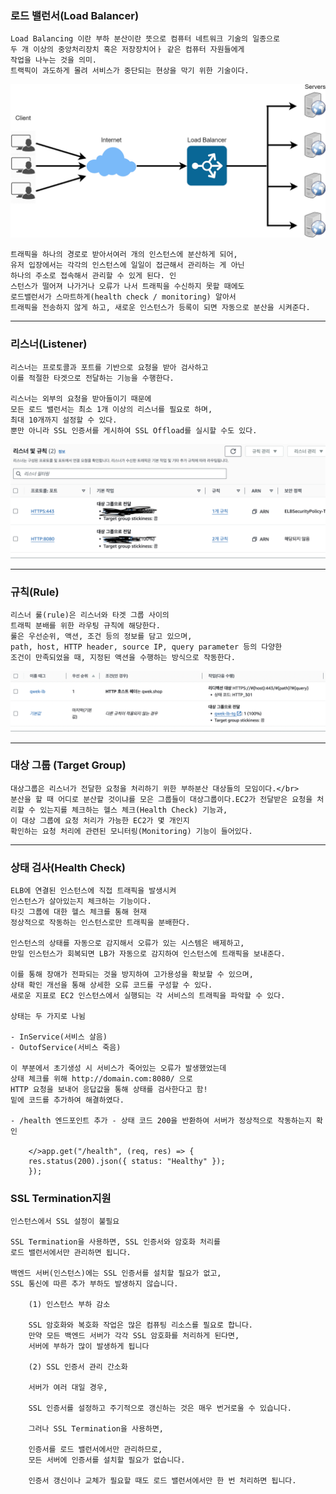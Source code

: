 ### 로드 밸런서(Load Balancer)

    Load Balancing 이란 부하 분산이란 뜻으로 컴퓨터 네트워크 기술의 일종으로
    두 개 이상의 중앙처리장치 혹은 저장장치어ㅏ 같은 컴퓨터 자원들에게
    작업을 나누는 것을 의미.
    트랙픽이 과도하게 몰려 서비스가 중단되는 현상을 막기 위한 기술이다.

![alt text](image.png)

    트래픽을 하나의 경로로 받아서여러 개의 인스턴스에 분산하게 되어,
    유저 입장에서는 각각의 인스턴스에 일일이 접근해서 관리하는 게 아닌
    하나의 주소로 접속해서 관리할 수 있게 된다. 인
    스턴스가 떨어져 나가거나 오류가 나서 트래픽을 수신하지 못할 때에도
    로드밸런서가 스마트하게(health check / monitoring) 알아서
    트래픽을 전송하지 않게 하고, 새로운 인스턴스가 등록이 되면 자동으로 분산을 시켜준다.

---

### 리스너(Listener)

    리스너는 프로토콜과 포트를 기반으로 요청을 받아 검사하고
    이를 적절한 타겟으로 전달하는 기능을 수행한다.

    리스너는 외부의 요청을 받아들이기 때문에
    모든 로드 밸런서는 최소 1개 이상의 리스너를 필요로 하며,
    최대 10개까지 설정할 수 있다.
    뿐만 아니라 SSL 인증서를 게시하여 SSL Offload를 실시할 수도 있다.

![alt text](image-1.png)

---

### 규칙(Rule)

    리스너 룰(rule)은 리스너와 타겟 그룹 사이의
    트래픽 분배를 위한 라우팅 규칙에 해당한다.
    룰은 우선순위, 액션, 조건 등의 정보를 담고 있으며,
    path, host, HTTP header, source IP, query parameter 등의 다양한
    조건이 만족되었을 때, 지정된 액션을 수행하는 방식으로 작동한다.

![alt text](image-2.png)

---

### 대상 그룹 (Target Group)

    대상그룹은 리스너가 전달한 요청을 처리하기 위한 부하분산 대상들의 모임이다.</br>
    분산을 할 때 어디로 분산할 것이냐를 모은 그룹들이 대상그룹이다.EC2가 전달받은 요청을 처리할 수 있는지를 체크하는 헬스 체크(Health Check) 기능과,
    이 대상 그룹에 요청 처리가 가능한 EC2가 몇 개인지
    확인하는 요청 처리에 관련된 모니터링(Monitoring) 기능이 들어있다.

---

### 상태 검사(Health Check)

    ELB에 연결된 인스턴스에 직접 트래픽을 발생시켜
    인스턴스가 살아있는지 체크하는 기능이다.
    타깃 그룹에 대한 헬스 체크를 통해 현재
    정상적으로 작동하는 인스턴스로만 트래픽을 분배한다.

    인스턴스의 상태를 자동으로 감지해서 오류가 있는 시스템은 배제하고,
    만일 인스턴스가 회복되면 LB가 자동으로 감지하여 인스턴스에 트래픽을 보내준다.

    이를 통해 장애가 전파되는 것을 방지하여 고가용성을 확보할 수 있으며,
    상태 확인 개선을 통해 상세한 오류 코드를 구성할 수 있다.
    새로운 지표로 EC2 인스턴스에서 실행되는 각 서비스의 트래픽을 파악할 수 있다.

    상태는 두 가지로 나뉨

    - InService(서비스 살음)
    - OutofService(서비스 죽음)

    이 부분에서 초기생성 시 서비스가 죽어있는 오류가 발생했었는데
    상태 체크를 위해 http://domain.com:8080/ 으로
    HTTP 요청을 보내어 응답값을 통해 상태를 검사한다고 함!
    밑에 코드를 추가하여 해결하였다.

    - /health 엔드포인트 추가 - 상태 코드 200을 반환하여 서버가 정상적으로 작동하는지 확인

        </>app.get("/health", (req, res) => {
        res.status(200).json({ status: "Healthy" });
        });

### SSL Termination지원

    인스턴스에서 SSL 설정이 불필요

    SSL Termination을 사용하면, SSL 인증서와 암호화 처리를
    로드 밸런서에서만 관리하면 됩니다.

    백엔드 서버(인스턴스)에는 SSL 인증서를 설치할 필요가 없고,
    SSL 통신에 따른 추가 부하도 발생하지 않습니다.

        (1) 인스턴스 부하 감소

        SSL 암호화와 복호화 작업은 많은 컴퓨팅 리소스를 필요로 합니다.
        만약 모든 백엔드 서버가 각각 SSL 암호화를 처리하게 된다면,
        서버에 부하가 많이 발생하게 됩니다

        (2) SSL 인증서 관리 간소화

        서버가 여러 대일 경우,

        SSL 인증서를 설정하고 주기적으로 갱신하는 것은 매우 번거로울 수 있습니다.

        그러나 SSL Termination을 사용하면,

        인증서를 로드 밸런서에서만 관리하므로,
        모든 서버에 인증서를 설치할 필요가 없습니다.

        인증서 갱신이나 교체가 필요할 때도 로드 밸런서에서만 한 번 처리하면 됩니다.
